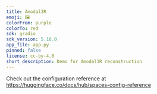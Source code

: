 ```yaml
---
title: Amodal3R
emoji: 🖼
colorFrom: purple
colorTo: red
sdk: gradio
sdk_version: 5.10.0
app_file: app.py
pinned: false
license: cc-by-4.0
short_description: Demo for Amodal3R reconstruction
---
```


Check out the configuration reference at https://huggingface.co/docs/hub/spaces-config-reference